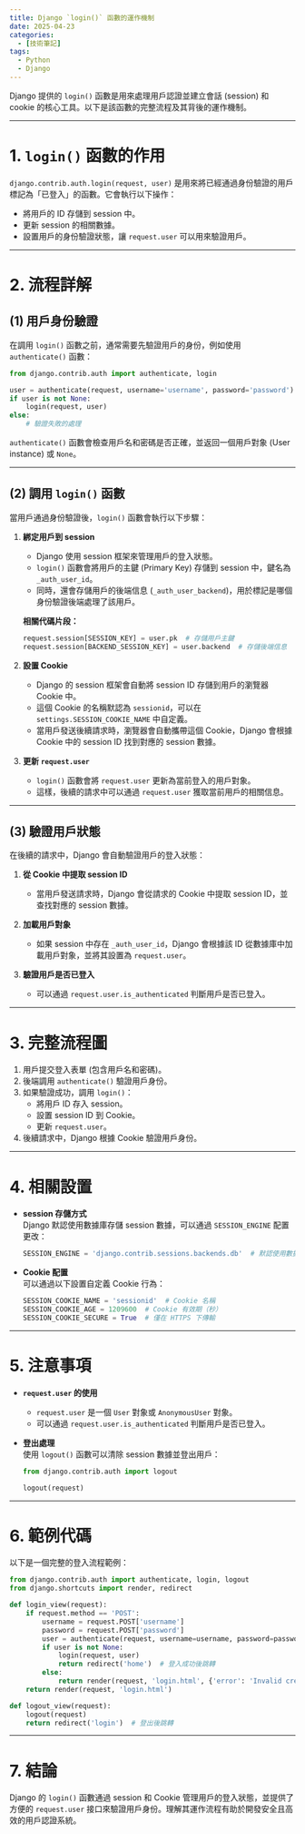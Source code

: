 ```yaml
---
title: Django `login()` 函數的運作機制
date: 2025-04-23
categories:
  - [技術筆記]
tags:
  - Python
  - Django
---
```


Django 提供的 `login()` 函數是用來處理用戶認證並建立會話 (session) 和 cookie 的核心工具。以下是該函數的完整流程及其背後的運作機制。

---

# 1. **`login()` 函數的作用**
`django.contrib.auth.login(request, user)` 是用來將已經通過身份驗證的用戶標記為「已登入」的函數。它會執行以下操作：
- 將用戶的 ID 存儲到 session 中。
- 更新 session 的相關數據。
- 設置用戶的身份驗證狀態，讓 `request.user` 可以用來驗證用戶。

---

# 2. **流程詳解**

## **(1) 用戶身份驗證**
在調用 `login()` 函數之前，通常需要先驗證用戶的身份，例如使用 `authenticate()` 函數：

```python
from django.contrib.auth import authenticate, login

user = authenticate(request, username='username', password='password')
if user is not None:
    login(request, user)
else:
    # 驗證失敗的處理
```

`authenticate()` 函數會檢查用戶名和密碼是否正確，並返回一個用戶對象 (User instance) 或 `None`。

---

## **(2) 調用 `login()` 函數**
當用戶通過身份驗證後，`login()` 函數會執行以下步驟：

1. **綁定用戶到 session**  
   - Django 使用 session 框架來管理用戶的登入狀態。
   - `login()` 函數會將用戶的主鍵 (Primary Key) 存儲到 session 中，鍵名為 `_auth_user_id`。
   - 同時，還會存儲用戶的後端信息 (`_auth_user_backend`)，用於標記是哪個身份驗證後端處理了該用戶。

   **相關代碼片段：**
   ```python
   request.session[SESSION_KEY] = user.pk  # 存儲用戶主鍵
   request.session[BACKEND_SESSION_KEY] = user.backend  # 存儲後端信息
   ```

2. **設置 Cookie**  
   - Django 的 session 框架會自動將 session ID 存儲到用戶的瀏覽器 Cookie 中。
   - 這個 Cookie 的名稱默認為 `sessionid`，可以在 `settings.SESSION_COOKIE_NAME` 中自定義。
   - 當用戶發送後續請求時，瀏覽器會自動攜帶這個 Cookie，Django 會根據 Cookie 中的 session ID 找到對應的 session 數據。

3. **更新 `request.user`**  
   - `login()` 函數會將 `request.user` 更新為當前登入的用戶對象。
   - 這樣，後續的請求中可以通過 `request.user` 獲取當前用戶的相關信息。

---

## **(3) 驗證用戶狀態**
在後續的請求中，Django 會自動驗證用戶的登入狀態：

1. **從 Cookie 中提取 session ID**  
   - 當用戶發送請求時，Django 會從請求的 Cookie 中提取 session ID，並查找對應的 session 數據。

2. **加載用戶對象**  
   - 如果 session 中存在 `_auth_user_id`，Django 會根據該 ID 從數據庫中加載用戶對象，並將其設置為 `request.user`。

3. **驗證用戶是否已登入**  
   - 可以通過 `request.user.is_authenticated` 判斷用戶是否已登入。

---

# 3. **完整流程圖**

1. 用戶提交登入表單 (包含用戶名和密碼)。
2. 後端調用 `authenticate()` 驗證用戶身份。
3. 如果驗證成功，調用 `login()`：
   - 將用戶 ID 存入 session。
   - 設置 session ID 到 Cookie。
   - 更新 `request.user`。
4. 後續請求中，Django 根據 Cookie 驗證用戶身份。

---

# 4. **相關設置**

- **session 存儲方式**  
  Django 默認使用數據庫存儲 session 數據，可以通過 `SESSION_ENGINE` 配置更改：
  ```python
  SESSION_ENGINE = 'django.contrib.sessions.backends.db'  # 默認使用數據庫
  ```

- **Cookie 配置**  
  可以通過以下設置自定義 Cookie 行為：
  ```python
  SESSION_COOKIE_NAME = 'sessionid'  # Cookie 名稱
  SESSION_COOKIE_AGE = 1209600  # Cookie 有效期（秒）
  SESSION_COOKIE_SECURE = True  # 僅在 HTTPS 下傳輸
  ```

---

# 5. **注意事項**

- **`request.user` 的使用**  
  - `request.user` 是一個 `User` 對象或 `AnonymousUser` 對象。
  - 可以通過 `request.user.is_authenticated` 判斷用戶是否已登入。

- **登出處理**  
  使用 `logout()` 函數可以清除 session 數據並登出用戶：
  ```python
  from django.contrib.auth import logout

  logout(request)
  ```

---

# 6. **範例代碼**

以下是一個完整的登入流程範例：

```python
from django.contrib.auth import authenticate, login, logout
from django.shortcuts import render, redirect

def login_view(request):
    if request.method == 'POST':
        username = request.POST['username']
        password = request.POST['password']
        user = authenticate(request, username=username, password=password)
        if user is not None:
            login(request, user)
            return redirect('home')  # 登入成功後跳轉
        else:
            return render(request, 'login.html', {'error': 'Invalid credentials'})
    return render(request, 'login.html')

def logout_view(request):
    logout(request)
    return redirect('login')  # 登出後跳轉
```

---

# 7. **結論**
Django 的 `login()` 函數通過 session 和 Cookie 管理用戶的登入狀態，並提供了方便的 `request.user` 接口來驗證用戶身份。理解其運作流程有助於開發安全且高效的用戶認證系統。